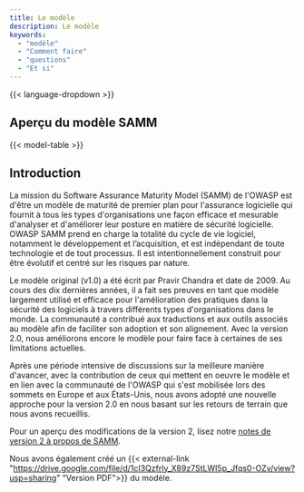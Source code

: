 ```yaml
---
title: Le modèle
description: Le modèle
keywords:
  - "modèle"
  - "Comment faire"
  - "questions"
  - "Et si"
---
```


{{< language-dropdown >}}

## Aperçu du modèle SAMM

{{< model-table >}}

## Introduction

La mission du Software Assurance Maturity Model (SAMM) de l'OWASP est d'être un modèle de maturité de premier plan pour l'assurance logicielle qui fournit à tous les types d'organisations une façon efficace et mesurable d'analyser et d'améliorer leur posture en matière de sécurité logicielle. OWASP SAMM prend en charge la totalité du cycle de vie logiciel, notamment le développement et l’acquisition, et est indépendant de toute technologie et de tout processus. Il est intentionnellement construit pour être évolutif et centré sur les risques par nature.

Le modèle original (v1.0) a été écrit par Pravir Chandra et date de 2009. Au cours des dix dernières années, il a fait ses preuves en tant que modèle largement utilisé et efficace pour l'amélioration des pratiques dans la sécurité des logiciels à travers différents types d'organisations dans le monde. La communauté a contribué aux traductions et aux outils associés au modèle afin de faciliter son adoption et son alignement. Avec la version 2.0, nous améliorons encore le modèle pour faire face à certaines de ses limitations actuelles.

Après une période intensive de discussions sur la meilleure manière d'avancer, avec la contribution de ceux qui mettent en oeuvre le modèle et en lien avec la communauté de l'OWASP qui s'est mobilisée lors des sommets en Europe et aux États-Unis, nous avons adopté une nouvelle approche pour la version 2.0 en nous basant sur les retours de terrain que nous avons recueillis.

Pour un aperçu des modifications de la version 2, lisez notre [notes de version 2 à propos de SAMM](/release-notes-v2).

Nous avons également créé un {{< external-link "https://drive.google.com/file/d/1cI3Qzfrly_X89z7StLWI5p_Jfqs0-OZv/view?usp=sharing" "Version PDF">}} du modèle.
